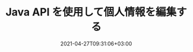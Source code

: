 ---
############################# Static ############################
layout: "product"
date: 2021-04-27T09:31:06+03:00
draft: false

product: "Redaction"
product_tag: "redaction"
platform: "Java"
platform_tag: "java"

############################# Head ############################
head_title: "Java リダクション API | PDF Word Excel 画像から機密データを非表示にする"
head_description: "Java 文書編集 API — さまざまな編集タイプを使用して、PDF、Word、Excel、PowerPoint のプレゼンテーションやラスター画像から個人データを非表示にします。"

############################# Header ############################
title: "Java API を使用して個人情報を編集する"
description: "Java redaction APIを使用して、ドキュメント、ワークシート、プレゼンテーション、PDF、およびラスターイメージファイルから個人情報とメタデータを除外または非表示にします。"
button:
    enable: true

############################# SubMenu ############################
submenu:
    enable: true
    
    left:
        img_alt: "GroupDocs.Redaction for Java"
        image: "https://www.groupdocs.cloud/templates/groupdocs/images/product-logos/groupdocs-redaction-java.png"
        product: "GroupDocs.Redaction"
        platform: "Java"

    middle:
        button:
            # button loop
            - link: "#overview"
              text: "概要"

            # button loop
            - link: "#features"
              text: "機能"

            # button loop
            - link: "#support"
              text: "サポート"

            # button loop
            - link: "https://products.groupdocs.app/redaction"
              text: "ライブデモ"

            # button loop
            - link: "https://purchase.groupdocs.com/pricing/redaction/java"
              text: "価格設定"

    right:
        link_download: "https://downloads.groupdocs.com/redaction"
        link_learn: "https://docs.groupdocs.com/redaction/java/"
        link_buy: "https://purchase.groupdocs.com"

############################# Overview ############################
overview:
    enable: true
    content: |
      GroupDocs.Redaction for Java API を使用すると、開発者は Microsoft Word、Excel、PowerPoint、PDF などの一般的なファイル形式や画像から機密データを削除して、使用および配布できるようにすると同時に、機密情報も保護できます。編集ライブラリは、形式に依存しない単一のインターフェースを備えており、社会保障番号、医療情報、財務、財務、財務、財務、法務、さらには取引の詳細など、あらゆる種類の機密情報をテキスト、メタデータ、注釈の編集タイプを通じて編集できます。文書を元の形式で保存し、元のページのラスター画像を含むサニタイズされた PDF 文書を作成できます。
    tabs:
      enable: true
      
      ## TAB ONE ##
      tab_one:
        description: |
          Java の GroupDocs.Redaction の概要は次のとおりです。
      
        right:
          enable: true
          icon: "fab fa-html5"
          title: "概要"
          content: |
            * テキストを編集
            * メタデータを編集
            * 注釈を編集
            * 表形式文書の編集
            * 保護対象ファイルの編集
            * カスタマイズ
      
      ## TAB TWO ##
      tab_two:
        description: |
          Java の GroupDocs.Redaction は次の [ドキュメントファイル形式](https://docs.groupdocs.com/redaction//supported-document-formats/java) をサポートしています。

        right:
          enable: true
          table:
            # table loop
            - title: "テキスト、メタデータ、コメントの編集"
              content: |
                * **Word**: DOC、DOCX、DOT、ODT、DOTX、DOCM、DOTM、RTF
                * **Excel**: XLS、XLSX、XLT、XLTX、XLSM、XLTM、CSV
                * **PowerPoint**: PPT、PPTX、PPS、PPSX、POTX、PPTM、PPSM、POTM
                * **固定レイアウト**: PDF
                * **ラスターイメージ**: JPG、BMP、PNG、GIF、TIFF

      ## TAB THREE ##
      tab_three:
        description: |
          GroupDocs.Redaction for Java は、以下のオペレーティングシステム、フレームワーク、パッケージマネージャーをサポートしています。
        
        left:
          enable: true
          table:
            # table loop
            - icon: "fab fa-windows"
              title: "オペレーティングシステム"
              content: |
                * マイクロソフト Windows Desktop
                * マイクロソフト Windows Server
                * Linux
                * Mac は

            # table loop
            - icon: "fas fa-code"
              title: "サポート対象フレームワーク"
              content: |
                * Java 7 (1.7) 以上

        right:
          enable: true
          table:
            # table loop
            - icon: "ファストファンコグ"
              title: "開発環境"
              content: |
                * NetBeans
                * IntelliJ アイディア
                * エクリプス

            # table loop
            - icon: "高速ファンツール"
              title: "ビルド・オートメーション・ツール"
              content: |
                * メイヴン

############################# Features ############################
features:
    enable: true
    title: "Java 機能の場合は GroupDocs.Redaction"

    feature:
      # feature loop
      - icon: "fas fa-copy"
        content: "検索文字列と完全に一致するものを検索して編集"

      # feature loop
      - icon: "fas fa-eye"
        content: "編集プロセスを制御し、特定のマッチをスキップできます"

      # feature loop
      - icon: "fas fa-bolt"
        content: "正規表現による検索と編集"
      
      # feature loop
      - icon: "fas fa-file-powerpoint"
        content: "オフィスフォーマットと PDF の組み込みサポート"

      # feature loop
      - icon: "fas fa-code"
        content: "メタデータを消去するか、メタデータ値を編集する"

      # feature loop
      - icon: "fas fa-cloud"
        content: "編集対象を特定のワークシートと列に限定する"

      # feature loop
      - icon: "fas fa-remove-format"
        content: "注釈を削除するか、テキストを編集する"

      # feature loop
      - icon: "fas fa-comment-slash"
        content: "テキスト (免除コード) またはグラフィック (色付きの長方形) による編集を使用する"

      # feature loop
      - icon: "fas fa-location-arrow"
        content: "文書を元の形式で、または元のページのラスターイメージと一緒に PDF として保存します"

      # feature loop
      - icon: "fas fa-border-all"
        content: "ラスター画像形式と画像領域編集のサポート"

      # feature loop
      - icon: "fas fa-wrench"
        content: "カスタム編集とフォーマットを実装するための統合インターフェイス"

      # feature loop
      - icon: "fas fa-columns"
        content: "EXIF メタデータの編集または画像ファイルからの削除"

      # feature loop
      - icon: "fas fa-file-word"
        content: "PDF、Word、およびプレゼンテーションドキュメント内の埋め込み画像を編集"

    more_feature:
      # more_feature_loop
      - title: "機密データを編集してプライバシーを確保する"
        content: |
          GroupDocs.Redaction for Java ライブラリを使用すると、開発者はさまざまな編集タイプを使用して、サポートされているドキュメントのテキストや画像を編集できます。当社のリダクション API の使い方はシンプルで分かりやすいです。  

          次のコード例では、Microsoft Excel スプレッドシートなどの表形式の文書を使用しています。この文書では、編集の範囲を特定のワークシートや列に限定できます。フィルターを使用して、ワークシート「Customers」の電子メールを含む 2 番目の列を絞り込み、文書内の他のすべての電子メールはそのままにします。

          ```java
          // Redactor クラスのインスタンスを作成する
          final Redactor redactor  = new Redactor("sample.xlsx");
          try
          {
              CellFilter filter = new CellFilter();
              filter.setColumnIndex(1);
              filter.setWorkSheetName("Customers");
              Pattern expression = Pattern.compile("^\\w+([-+.']\\w+)*@\\w+([-.]\\w+)*\\.\\w+([-.]\\w+)*$");
              // 編集を適用
              RedactorChangeLog result = redactor.apply(new CellColumnRedaction(filter, expression, new ReplacementOptions("[customer email]")));
              if (result.getStatus() != RedactionStatus.Failed)
              {
                  SaveOptions so = new SaveOptions();
                  so.setAddSuffix(true);
                  so.setRasterizeToPDF(false);
                  redactor.save(so);
              };
          }
          finally { redactor.close(); }
          ```

############################# Support ############################
support:
    enable: true

############################# Solutions ############################
solutions:
    enable: true
    title: "GroupDocs.Redaction は、他の一般的な開発環境向けのドキュメント表示 API を提供しています"

    solution:
        # solution loop
        - img_alt: "GroupDocs.Redaction for .NET"
          image: "/border/groupdocs-redaction-net.svg"
          product: "GroupDocs.Redaction"
          platform: ".NET"
          link: "/redaction/net/"

        # solution loop
        - img_alt: "GroupDocs.Redaction for Python via .NET"
          image: "/border/groupdocs-redaction-python-net.svg"
          product: "GroupDocs.Redaction"
          platform: "Python via .NET"
          link: "/redaction/python-net/"

############################# Back to top ###############################
back_to_top:
  enable: true
---